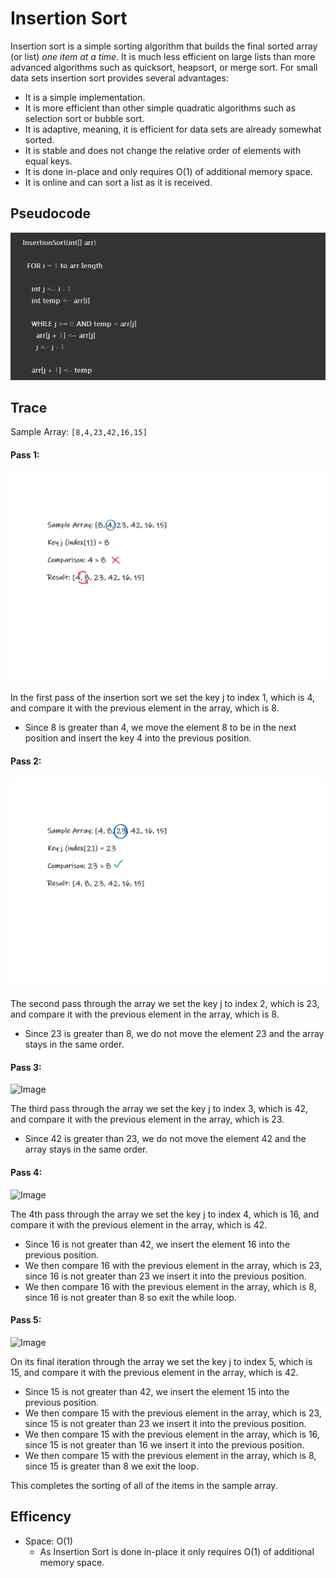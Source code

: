 # Insertion Sort

Insertion sort is a simple sorting algorithm that builds the final sorted array (or list) *one item at a time*. It is much less efficient on large lists than more advanced algorithms such as quicksort, heapsort, or merge sort. For small data sets insertion sort provides several advantages: 
* It is a simple implementation. 
* It is more efficient than other simple quadratic algorithms such as selection sort or bubble sort. 
* It is adaptive, meaning, it is efficient for data sets are already somewhat sorted.
* It is stable and does not change the relative order of elements with equal keys.
* It is done in-place and only requires O(1) of additional memory space.
* It is online and can sort a list as it is received.

## Pseudocode

![PseudocodeImage](https://github.com/NaamaBarIlan/data-structures-and-algorithms/blob/master/Assets/CC-26-Pseudo.png)

## Trace

Sample Array: `[8,4,23,42,16,15]`

#### Pass 1:
![Image](https://github.com/NaamaBarIlan/data-structures-and-algorithms/blob/master/Assets/CC26-Pass1.png)

In the first pass of the insertion sort we set the key j to index 1, which is 4, and compare it with the previous element in the array, which is 8. 

- Since 8 is greater than 4, we move the element 8 to be in the next position and insert the key 4 into the previous position.

#### Pass 2:
![Image](https://github.com/NaamaBarIlan/data-structures-and-algorithms/blob/master/Assets/CC26-Pass2.png)

The second pass through the array we set the key j to index 2, which is 23, and compare it with the previous element in the array, which is 8. 

- Since 23 is greater than 8, we do not move the element 23 and the array stays in the same order. 

#### Pass 3:
![Image]()

The third pass through the array we set the key j to index 3, which is 42, and compare it with the previous element in the array, which is 23. 

- Since 42 is greater than 23, we do not move the element 42 and the array stays in the same order.

#### Pass 4:
![Image]()

The 4th pass through the array we set the key j to index 4, which is 16, and compare it with the previous element in the array, which is 42. 

- Since 16 is not greater than 42, we insert the element 16 into the previous position. 
- We then compare 16 with the previous element in the array, which is 23, since 16 is not greater than 23 we insert it into the previous position. 
- We then compare 16 with the previous element in the array, which is 8, since 16 is not greater than 8 so exit the while loop. 

#### Pass 5:
![Image]()

On its final iteration through the array we set the key j to index 5, which is 15, and compare it with the previous element in the array, which is 42.

- Since 15 is not greater than 42, we insert the element 15 into the previous position.
- We then compare 15 with the previous element in the array, which is 23, since 15 is not greater than 23 we insert it into the previous position.
- We then compare 15 with the previous element in the array, which is 16, since 15 is not greater than 16 we insert it into the previous position.
- We then compare 15 with the previous element in the array, which is 8, since 15 is greater than 8 we exit the loop. 

This completes the sorting of all of the items in the sample array. 


## Efficency
  * Space: O(1)
    * As Insertion Sort is done in-place it only requires O(1) of additional memory space.
